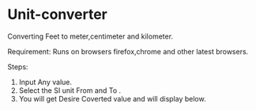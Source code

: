 # Unit-converter
Converting Feet to meter,centimeter and kilometer.

Requirement:
Runs on browsers firefox,chrome and other latest browsers.

Steps:
1. Input Any value.
2. Select the SI unit From and To .
3. You will get Desire Coverted value and  will display below.
